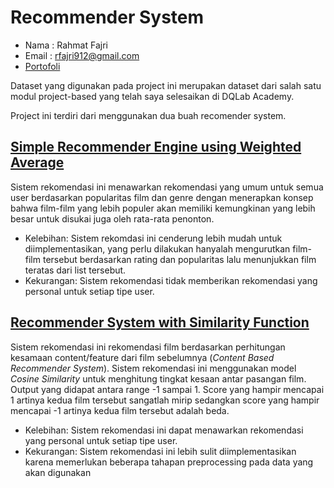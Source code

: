 # Recommender System

- Nama : Rahmat Fajri
- Email : rfajri912@gmail.com
- [Portofoli](https://rfajri27.github.io/MyPortfolio/)

Dataset yang digunakan pada project ini merupakan dataset dari salah satu modul project-based yang telah saya selesaikan di DQLab Academy. 

Project ini terdiri dari menggunakan dua buah recomender system.

## [Simple Recommender Engine using Weighted Average](https://github.com/rfajri27/recommender_system/blob/main/simple_recommender_engine.ipynb)

Sistem rekomendasi ini menawarkan rekomendasi yang umum untuk semua user berdasarkan popularitas film dan genre dengan menerapkan konsep bahwa film-film yang lebih populer akan memiliki kemungkinan yang lebih besar untuk disukai juga oleh rata-rata penonton.

- Kelebihan: Sistem rekomdasi ini cenderung lebih mudah untuk diimplementasikan, yang perlu dilakukan hanyalah mengurutkan film-film tersebut berdasarkan rating dan popularitas lalu menunjukkan film teratas dari list tersebut.
- Kekurangan: Sistem rekomendasi tidak memberikan rekomendasi yang personal untuk setiap tipe user.

## [Recommender System with Similarity Function](https://github.com/rfajri27/recommender_system/blob/main/recommender_system_with_similarity_function.ipynb)

Sistem rekomendasi ini rekomendasi film berdasarkan perhitungan kesamaan content/feature dari film sebelumnya (*Content Based Recommender System*). Sistem rekomendasi ini menggunakan model *Cosine Similarity* untuk menghitung tingkat kesaan antar pasangan film. Output yang didapat antara range -1 sampai 1. Score yang hampir mencapai 1 artinya kedua film tersebut sangatlah mirip sedangkan score yang hampir mencapai -1 artinya kedua film tersebut adalah beda.

- Kelebihan: Sistem rekomendasi ini dapat menawarkan rekomendasi yang personal untuk setiap tipe user.
- Kekurangan: Sistem rekomendasi ini lebih sulit diimplementasikan karena memerlukan beberapa tahapan preprocessing pada data yang akan digunakan

